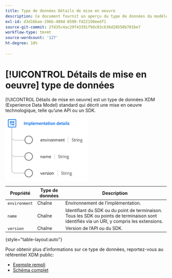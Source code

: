 ```yaml
---
title: Type de données Détails de mise en oeuvre
description: Ce document fournit un aperçu du type de données du modèle de données d’expérience (XDM) relatif aux détails de mise en oeuvre.
exl-id: d3d16bae-196b-489d-8590-fd22150eedf1
source-git-commit: 2fd35c4ac29f43391f9dc03c636d20558b701be7
workflow-type: tm+mt
source-wordcount: '127'
ht-degree: 18%

---
```


# [!UICONTROL Détails de mise en oeuvre] type de données

[!UICONTROL Détails de mise en oeuvre] est un type de données XDM (Experience Data Model) standard qui décrit une mise en oeuvre technologique, telle qu’une API ou un SDK.

![Structure du type de données](../images/data-types/implementation-details.png)

| Propriété | Type de données | Description |
| --- | --- | --- |
| `environment` | Chaîne | Environnement de l’implémentation. |
| `name` | Chaîne | Identifiant du SDK ou du point de terminaison. Tous les SDK ou points de terminaison sont identifiés via un URI, y compris les extensions. |
| `version` | Chaîne | Version de l’API ou du SDK. |

{style=&quot;table-layout:auto&quot;}

Pour obtenir plus d’informations sur ce type de données, reportez-vous au référentiel XDM public:

* [Exemple rempli](https://github.com/adobe/xdm/blob/master/components/datatypes/industry-verticals/implementationdetails.example.1.json)
* [Schéma complet](https://github.com/adobe/xdm/blob/master/components/datatypes/industry-verticals/implementationdetails.schema.json)

